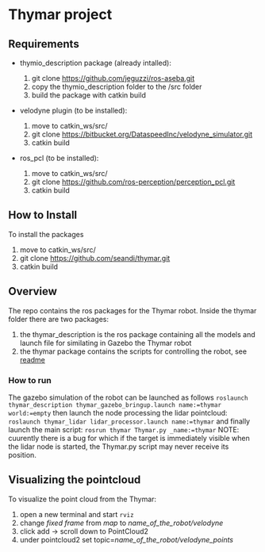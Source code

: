 # Thymar project

## Requirements

- thymio_description package (already intalled):
  1. git clone https://github.com/jeguzzi/ros-aseba.git
  2. copy the thymio_description folder to the /src folder
  3. build the package with catkin build
  
- velodyne plugin (to be installed):
  1. move to catkin_ws/src/
  2. git clone https://bitbucket.org/DataspeedInc/velodyne_simulator.git
  3. catkin build
  
- ros_pcl (to be installed):
  1. move to catkin_ws/src/
  2. git clone https://github.com/ros-perception/perception_pcl.git
  3. catkin build
  
## How to Install
To install the packages
1. move to catkin_ws/src/
2. git clone https://github.com/seandi/thymar.git
3. catkin build

## Overview
The repo contains the ros packages for the Thymar robot. Inside the thymar folder there are two packages: 
1. the thymar_description is the ros package containing all the models and launch file for similating in Gazebo the Thymar robot
2. the thymar package contains the scripts for controlling the robot, see [readme](thymar/README.md)

### How to run
The gazebo simulation of the robot can be launched as follows
`roslaunch thymar_description thymar_gazebo_bringup.launch name:=thymar world:=empty`
then launch the node processing the lidar pointcloud:
`roslaunch thymar_lidar lidar_processor.launch name:=thymar`
and finally launch the main script:
`rosrun thymar Thymar.py _name:=thymar`
NOTE: cuurently there is a bug for which if the target is immediately visible when the lidar node is started, the Thymar.py script may never receive its position.

## Visualizing the pointcloud
To visualize the point cloud from the Thymar:
1. open a new terminal and start `rviz`
2. change *fixed frame* from *map* to *name_of_the_robot/velodyne*
3. click add -> scroll down to PointCloud2 
4. under pointcloud2 set topic=*name_of_the_robot/velodyne_points*
